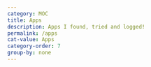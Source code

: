 ```yaml
---
category: MOC
title: Apps
description: Apps I found, tried and logged!
permalink: /apps
cat-value: Apps
category-order: 7
group-by: none
---
```

